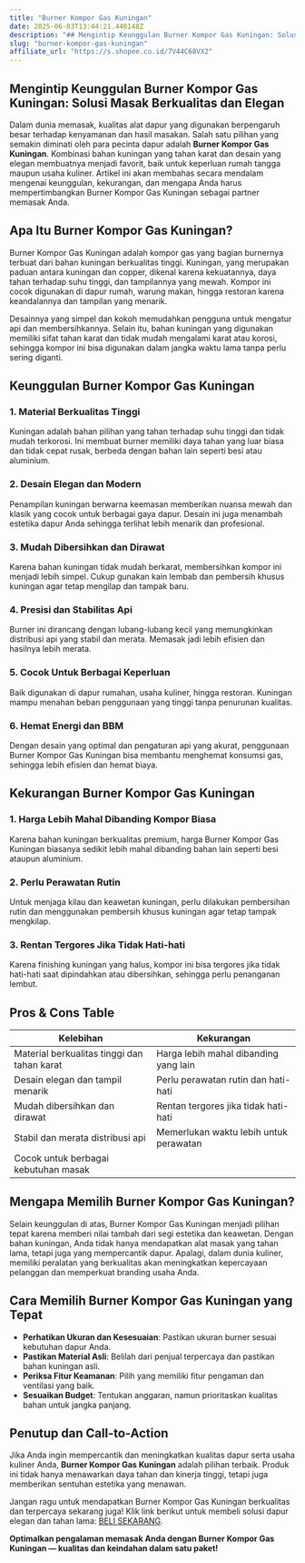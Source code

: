 ```yaml
---
title: "Burner Kompor Gas Kuningan"
date: 2025-06-03T13:44:21.446148Z
description: "## Mengintip Keunggulan Burner Kompor Gas Kuningan: Solusi Masak Berkualitas dan Elegan..."
slug: "burner-kompor-gas-kuningan"
affiliate_url: "https://s.shopee.co.id/7V44C68VX2"
---
```

## Mengintip Keunggulan Burner Kompor Gas Kuningan: Solusi Masak Berkualitas dan Elegan

Dalam dunia memasak, kualitas alat dapur yang digunakan berpengaruh besar terhadap kenyamanan dan hasil masakan. Salah satu pilihan yang semakin diminati oleh para pecinta dapur adalah **Burner Kompor Gas Kuningan**. Kombinasi bahan kuningan yang tahan karat dan desain yang elegan membuatnya menjadi favorit, baik untuk keperluan rumah tangga maupun usaha kuliner. Artikel ini akan membahas secara mendalam mengenai keunggulan, kekurangan, dan mengapa Anda harus mempertimbangkan Burner Kompor Gas Kuningan sebagai partner memasak Anda.

## Apa Itu Burner Kompor Gas Kuningan?

Burner Kompor Gas Kuningan adalah kompor gas yang bagian burnernya terbuat dari bahan kuningan berkualitas tinggi. Kuningan, yang merupakan paduan antara kuningan dan copper, dikenal karena kekuatannya, daya tahan terhadap suhu tinggi, dan tampilannya yang mewah. Kompor ini cocok digunakan di dapur rumah, warung makan, hingga restoran karena keandalannya dan tampilan yang menarik.

Desainnya yang simpel dan kokoh memudahkan pengguna untuk mengatur api dan membersihkannya. Selain itu, bahan kuningan yang digunakan memiliki sifat tahan karat dan tidak mudah mengalami karat atau korosi, sehingga kompor ini bisa digunakan dalam jangka waktu lama tanpa perlu sering diganti.

## Keunggulan Burner Kompor Gas Kuningan

### 1. Material Berkualitas Tinggi

Kuningan adalah bahan pilihan yang tahan terhadap suhu tinggi dan tidak mudah terkorosi. Ini membuat burner memiliki daya tahan yang luar biasa dan tidak cepat rusak, berbeda dengan bahan lain seperti besi atau aluminium.

### 2. Desain Elegan dan Modern

Penampilan kuningan berwarna keemasan memberikan nuansa mewah dan klasik yang cocok untuk berbagai gaya dapur. Desain ini juga menambah estetika dapur Anda sehingga terlihat lebih menarik dan profesional.

### 3. Mudah Dibersihkan dan Dirawat

Karena bahan kuningan tidak mudah berkarat, membersihkan kompor ini menjadi lebih simpel. Cukup gunakan kain lembab dan pembersih khusus kuningan agar tetap mengilap dan tampak baru.

### 4. Presisi dan Stabilitas Api

Burner ini dirancang dengan lubang-lubang kecil yang memungkinkan distribusi api yang stabil dan merata. Memasak jadi lebih efisien dan hasilnya lebih merata.

### 5. Cocok Untuk Berbagai Keperluan

Baik digunakan di dapur rumahan, usaha kuliner, hingga restoran. Kuningan mampu menahan beban penggunaan yang tinggi tanpa penurunan kualitas.

### 6. Hemat Energi dan BBM

Dengan desain yang optimal dan pengaturan api yang akurat, penggunaan Burner Kompor Gas Kuningan bisa membantu menghemat konsumsi gas, sehingga lebih efisien dan hemat biaya.

## Kekurangan Burner Kompor Gas Kuningan

### 1. Harga Lebih Mahal Dibanding Kompor Biasa

Karena bahan kuningan berkualitas premium, harga Burner Kompor Gas Kuningan biasanya sedikit lebih mahal dibanding bahan lain seperti besi ataupun aluminium.

### 2. Perlu Perawatan Rutin

Untuk menjaga kilau dan keawetan kuningan, perlu dilakukan pembersihan rutin dan menggunakan pembersih khusus kuningan agar tetap tampak mengkilap.

### 3. Rentan Tergores Jika Tidak Hati-hati

Karena finishing kuningan yang halus, kompor ini bisa tergores jika tidak hati-hati saat dipindahkan atau dibersihkan, sehingga perlu penanganan lembut.

## Pros & Cons Table

| Kelebihan                                   | Kekurangan                               |
|----------------------------------------------|------------------------------------------|
| Material berkualitas tinggi dan tahan karat | Harga lebih mahal dibanding yang lain |
| Desain elegan dan tampil menarik           | Perlu perawatan rutin dan hati-hati  |
| Mudah dibersihkan dan dirawat               | Rentan tergores jika tidak hati-hati |
| Stabil dan merata distribusi api            | Memerlukan waktu lebih untuk perawatan   |
| Cocok untuk berbagai kebutuhan masak       |                                         |

## Mengapa Memilih Burner Kompor Gas Kuningan?

Selain keunggulan di atas, Burner Kompor Gas Kuningan menjadi pilihan tepat karena memberi nilai tambah dari segi estetika dan keawetan. Dengan bahan kuningan, Anda tidak hanya mendapatkan alat masak yang tahan lama, tetapi juga yang mempercantik dapur. Apalagi, dalam dunia kuliner, memiliki peralatan yang berkualitas akan meningkatkan kepercayaan pelanggan dan memperkuat branding usaha Anda.

## Cara Memilih Burner Kompor Gas Kuningan yang Tepat

- **Perhatikan Ukuran dan Kesesuaian**: Pastikan ukuran burner sesuai kebutuhan dapur Anda.
- **Pastikan Material Asli**: Belilah dari penjual terpercaya dan pastikan bahan kuningan asli.
- **Periksa Fitur Keamanan**: Pilih yang memiliki fitur pengaman dan ventilasi yang baik.
- **Sesuaikan Budget**: Tentukan anggaran, namun prioritaskan kualitas bahan untuk jangka panjang.

## Penutup dan Call-to-Action

Jika Anda ingin mempercantik dan meningkatkan kualitas dapur serta usaha kuliner Anda, **Burner Kompor Gas Kuningan** adalah pilihan terbaik. Produk ini tidak hanya menawarkan daya tahan dan kinerja tinggi, tetapi juga memberikan sentuhan estetika yang menawan.

Jangan ragu untuk mendapatkan Burner Kompor Gas Kuningan berkualitas dan terpercaya sekarang juga! Klik link berikut untuk membeli solusi dapur elegan dan tahan lama: [BELI SEKARANG](https://s.shopee.co.id/7V44C68VX2).

**Optimalkan pengalaman memasak Anda dengan Burner Kompor Gas Kuningan — kualitas dan keindahan dalam satu paket!**